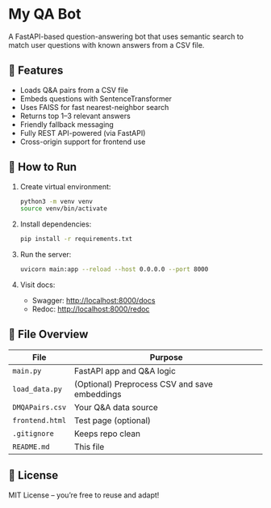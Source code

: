 # My QA Bot

A FastAPI-based question-answering bot that uses semantic search to match user questions with known answers from a CSV file.

## 🔧 Features

- Loads Q&A pairs from a CSV file
- Embeds questions with SentenceTransformer
- Uses FAISS for fast nearest-neighbor search
- Returns top 1–3 relevant answers
- Friendly fallback messaging
- Fully REST API-powered (via FastAPI)
- Cross-origin support for frontend use

## 🚀 How to Run

1. Create virtual environment:
    ```bash
    python3 -m venv venv
    source venv/bin/activate
    ```

2. Install dependencies:
    ```bash
    pip install -r requirements.txt
    ```

3. Run the server:
    ```bash
    uvicorn main:app --reload --host 0.0.0.0 --port 8000
    ```

4. Visit docs:
    - Swagger: [http://localhost:8000/docs](http://localhost:8000/docs)
    - Redoc: [http://localhost:8000/redoc](http://localhost:8000/redoc)

## 📂 File Overview

| File | Purpose |
|------|---------|
| `main.py` | FastAPI app and Q&A logic |
| `load_data.py` | (Optional) Preprocess CSV and save embeddings |
| `DMQAPairs.csv` | Your Q&A data source |
| `frontend.html` | Test page (optional) |
| `.gitignore` | Keeps repo clean |
| `README.md` | This file |

## 📝 License

MIT License – you’re free to reuse and adapt!
